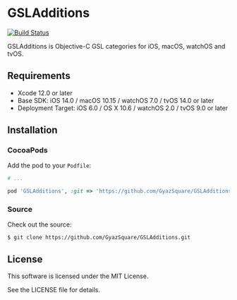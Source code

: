 # GSLAdditions

[![Build Status](https://travis-ci.org/GyazSquare/GSLAdditions.svg?branch=master)](https://travis-ci.org/GyazSquare/GSLAdditions)

GSLAdditions is Objective-C GSL categories for iOS, macOS, watchOS and tvOS.

## Requirements

* Xcode 12.0 or later
* Base SDK: iOS 14.0 / macOS 10.15 / watchOS 7.0 / tvOS 14.0 or later
* Deployment Target: iOS 6.0 / OS X 10.6 / watchOS 2.0 / tvOS 9.0 or later

## Installation

### CocoaPods

Add the pod to your `Podfile`:

```ruby
# ...

pod 'GSLAdditions', :git => 'https://github.com/GyazSquare/GSLAdditions.git'
```

### Source

Check out the source:

```shell
$ git clone https://github.com/GyazSquare/GSLAdditions.git
```

## License

This software is licensed under the MIT License.

See the LICENSE file for details.
